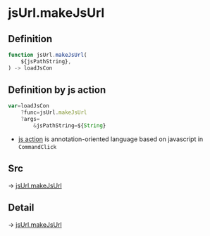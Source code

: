 # jsUrl.makeJsUrl

## Definition

```js.js
function jsUrl.makeJsUrl(
	${jsPathString},
) -> loadJsCon
```


## Definition by js action

```js.js
var=loadJsCon
	?func=jsUrl.makeJsUrl
	?args=
		&jsPathString=${String}
```

- [js action](#) is annotation-oriented language based on javascript in `CommandClick`



## Src

-> [jsUrl.makeJsUrl](https://github.com/puutaro/CommandClick/blob/master/app/src/main/java/com/puutaro/commandclick/fragment_lib/terminal_fragment/js_interface/JsUrl.kt#L23)

## Detail

-> [jsUrl.makeJsUrl](https://github.com/puutaro/CommandClick/blob/master/md/developer/js_interface/details/JsUrl/makeJsUrl.md)
